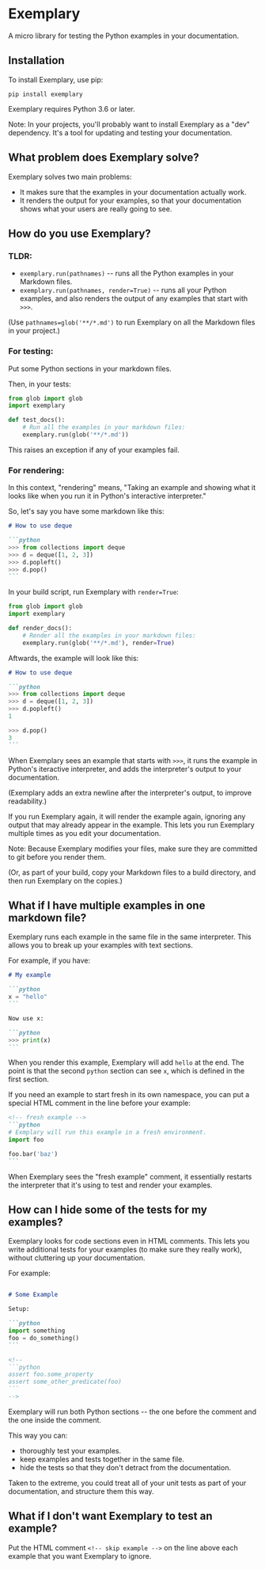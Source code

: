 # Exemplary

A micro library for testing the Python examples in your documentation.


## Installation

To install Exemplary, use pip:

```console
pip install exemplary
```

Exemplary requires Python 3.6 or later.

Note: In your projects, you'll probably want to install Exemplary as a
"dev" dependency. It's a tool for updating and testing your documentation.


## What problem does Exemplary solve?

Exemplary solves two main problems:

* It makes sure that the examples in your documentation actually work.
* It renders the output for your examples, so that your documentation shows
  what your users are really going to see.


## How do you use Exemplary?

### TLDR:

* `exemplary.run(pathnames)` -- runs all the Python examples in your
  Markdown files.
* `exemplary.run(pathnames, render=True)` -- runs all your Python
  examples, and also renders the output of any examples that start with `>>>`.

(Use `pathnames=glob('**/*.md')` to run Exemplary on all the Markdown files in
your project.)


### For testing:

Put some Python sections in your markdown files.

Then, in your tests:

```python
from glob import glob
import exemplary

def test_docs():
    # Run all the examples in your markdown files:
    exemplary.run(glob('**/*.md'))
```

This raises an exception if any of your examples fail.


### For rendering:

In this context, "rendering" means, "Taking an example and showing what it looks
like when you run it in Python's interactive interpreter."

So, let's say you have some markdown like this:

~~~markdown
# How to use deque

```python
>>> from collections import deque
>>> d = deque([1, 2, 3])
>>> d.popleft()
>>> d.pop()
```
~~~

In your build script, run Exemplary with `render=True`:

```python
from glob import glob
import exemplary

def render_docs():
    # Render all the examples in your markdown files:
    exemplary.run(glob('**/*.md'), render=True)
```

Aftwards, the example will look like this:

~~~markdown
# How to use deque

```python
>>> from collections import deque
>>> d = deque([1, 2, 3])
>>> d.popleft()
1

>>> d.pop()
3
```
~~~

When Exemplary sees an example that starts with `>>>`, it runs the example in
Python's iteractive interpreter, and adds the interpreter's output to your
documentation.

(Exemplary adds an extra newline after the interpreter's output, to improve
readability.)

If you run Exemplary again, it will render the example again, ignoring any
output that may already appear in the example. This lets you run Exemplary
multiple times as you edit your documentation.

Note: Because Exemplary modifies your files, make sure they are committed to
git before you render them.

(Or, as part of your build, copy your Markdown files to a build directory, and
then run Exemplary on the copies.)


## What if I have multiple examples in one markdown file?

Exemplary runs each example in the same file in the same interpreter.
This allows you to break up your examples with text sections.

For example, if you have:

~~~markdown
# My example

```python
x = "hello"
```

Now use x:

```python
>>> print(x)
```
~~~

When you render this example, Exemplary will add `hello` at the end. The point
is that the second `python` section can see `x`, which is defined in the first
section.

If you need an example to start fresh in its own namespace, you can put a special
HTML comment in the line before your example:

~~~markdown
<!-- fresh example -->
```python
# Exmplary will run this example in a fresh environment.
import foo

foo.bar('baz')
```
~~~

When Exemplary sees the "fresh example" comment, it essentially restarts the
interpreter that it's using to test and render your examples.


## How can I hide some of the tests for my examples?

Exemplary looks for code sections even in HTML comments. This lets you write
additional tests for your examples (to make sure they really work), without
cluttering up your documentation.

For example:
~~~markdown

# Some Example

Setup:

```python
import something
foo = do_something()
```

<!--
```python
assert foo.some_property
assert some_other_predicate(foo)
```
-->
~~~

Exemplary will run both Python sections -- the one before the comment and the
one inside the comment.

This way you can:

* thoroughly test your examples.
* keep examples and tests together in the same file.
* hide the tests so that they don't detract from the documentation.

Taken to the extreme, you could treat all of your unit tests as part of your
documentation, and structure them this way.


## What if I don't want Exemplary to test an example?

Put the HTML comment `<!-- skip example -->` on the line above each
example that you want Exemplary to ignore.
